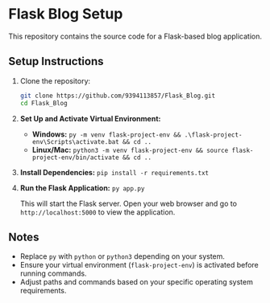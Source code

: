# Flask Blog Setup

This repository contains the source code for a Flask-based blog application.

## Setup Instructions



1. Clone the repository:
   ```bash
   git clone https://github.com/9394113857/Flask_Blog.git
   cd Flask_Blog

2. **Set Up and Activate Virtual Environment:**
   - **Windows:** `py -m venv flask-project-env && .\flask-project-env\Scripts\activate.bat && cd ..`
   - **Linux/Mac:** `python3 -m venv flask-project-env && source flask-project-env/bin/activate && cd ..`

3. **Install Dependencies:** `pip install -r requirements.txt`

4. **Run the Flask Application:** `py app.py`

   This will start the Flask server. Open your web browser and go to `http://localhost:5000` to view the application.

## Notes

- Replace `py` with `python` or `python3` depending on your system.
- Ensure your virtual environment (`flask-project-env`) is activated before running commands.
- Adjust paths and commands based on your specific operating system requirements.
